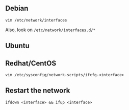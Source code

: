 ## Debian

```
vim /etc/network/interfaces
```
Also, look on `/etc/network/interfaces.d/*`

## Ubuntu

## Redhat/CentOS
```
vim /etc/sysconfig/network-scripts/ifcfg-<interface>
```
## Restart the network
```
ifdown <interface> && ifup <interface>
```
